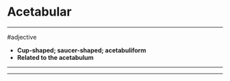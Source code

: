 # Acetabular
---
#adjective
- **Cup-shaped; saucer-shaped; acetabuliform**
- **Related to the acetabulum**
---
---
